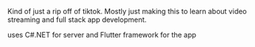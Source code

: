 Kind of just a rip off of tiktok. Mostly just making this to learn about video streaming and full stack app development.

uses C#.NET for server and Flutter framework for the app
